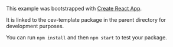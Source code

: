 This example was bootstrapped with [Create React App](https://github.com/facebook/create-react-app).

It is linked to the cev-template package in the parent directory for development purposes.

You can run `npm install` and then `npm start` to test your package.
